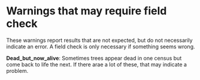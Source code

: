 # Warnings that may require field check

These warnings report results that are not expected, but do not necessarily indicate an error. A field check is only necessary if something seems wrong.

**Dead_but_now_alive**: Sometimes trees appear dead in one census but come back to life the next. If there arae a lot of these, that may indicate a problem. 
